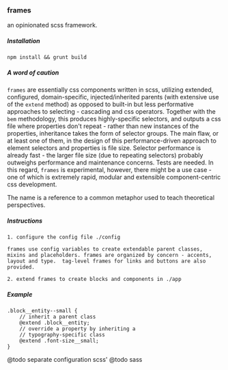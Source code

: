 ### frames 

an opinionated scss framework.

##### Installation

`npm install && grunt build`


##### A word of caution

`frames` are essentially css components written in scss, utilizing extended, configured, domain-specific, injected/inherited  parents (with extensive use of the `extend` method) as opposed to built-in but less performative approaches to selecting - cascading and css operators.  Together with the `bem` methodology, this produces highly-specific selectors, and outputs a css file where properties don't repeat - rather than new instances of the properties, inheritance takes the form of selector groups. The main flaw, or at least one of them, in the design of this performance-driven approach to element selectors and properties is file size.  Selector performance is already fast - the larger file size (due to repeating selectors) probably outweighs performance and maintenance concerns.  Tests are needed.  In this regard, `frames` is experimental, however, there might be a use case - one of which is extremely rapid, modular and extensible component-centric css development.

The name is a reference to a common metaphor used to teach theoretical perspectives.

##### Instructions

```
1. configure the config file ./config

frames use config variables to create extendable parent classes, mixins and placeholders. frames are organized by concern - accents, layout and type.  tag-level frames for links and buttons are also provided. 

2. extend frames to create blocks and components in ./app 
```

##### Example

```
.block__entity--small {
	// inherit a parent class
	@extend .block__entity;
	// override a property by inheriting a 
	// typography-specific class
	@extend .font-size__small;
}
```
@todo separate configuration scss'
@todo sass
